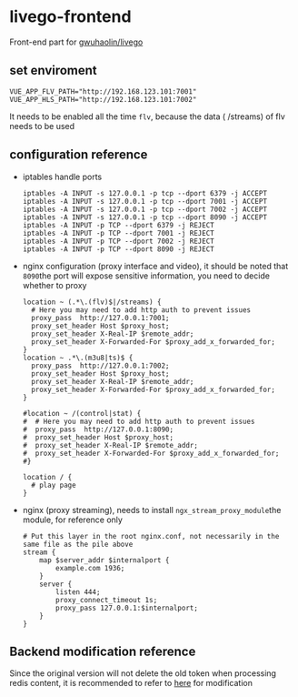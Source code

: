 # livego-frontend

Front-end part for [gwuhaolin/livego](https://github.com/gwuhaolin/livego)

## set enviroment

```dotenv
VUE_APP_FLV_PATH="http://192.168.123.101:7001"
VUE_APP_HLS_PATH="http://192.168.123.101:7002"
```

It needs to be enabled all the time `flv`, because the data ( /streams) of flv needs to be used

## configuration reference

- iptables handle ports

    ```shell
    iptables -A INPUT -s 127.0.0.1 -p tcp --dport 6379 -j ACCEPT
    iptables -A INPUT -s 127.0.0.1 -p tcp --dport 7001 -j ACCEPT
    iptables -A INPUT -s 127.0.0.1 -p tcp --dport 7002 -j ACCEPT
    iptables -A INPUT -s 127.0.0.1 -p tcp --dport 8090 -j ACCEPT
    iptables -A INPUT -p TCP --dport 6379 -j REJECT
    iptables -A INPUT -p TCP --dport 7001 -j REJECT
    iptables -A INPUT -p TCP --dport 7002 -j REJECT
    iptables -A INPUT -p TCP --dport 8090 -j REJECT
    ```
  
- nginx configuration (proxy interface and video), it should be noted that `8090`the port will expose sensitive information, you need to decide whether to proxy

    ```editorconfig
    location ~ (.*\.(flv)$|/streams) {
      # Here you may need to add http auth to prevent issues
      proxy_pass  http://127.0.0.1:7001;
      proxy_set_header Host $proxy_host;
      proxy_set_header X-Real-IP $remote_addr;
      proxy_set_header X-Forwarded-For $proxy_add_x_forwarded_for;
    }
    location ~ .*\.(m3u8|ts)$ {
      proxy_pass  http://127.0.0.1:7002;
      proxy_set_header Host $proxy_host;
      proxy_set_header X-Real-IP $remote_addr;
      proxy_set_header X-Forwarded-For $proxy_add_x_forwarded_for;
    }
    
    #location ~ /(control|stat) {
    #  # Here you may need to add http auth to prevent issues
    #  proxy_pass  http://127.0.0.1:8090;
    #  proxy_set_header Host $proxy_host;
    #  proxy_set_header X-Real-IP $remote_addr;
    #  proxy_set_header X-Forwarded-For $proxy_add_x_forwarded_for;
    #}
    
    location / {
      # play page
    }
    ``` 

- nginx (proxy streaming), needs to install `ngx_stream_proxy_module`the module, for reference only

    ```editorconfig
    # Put this layer in the root nginx.conf, not necessarily in the same file as the pile above
    stream {
        map $server_addr $internalport {
            example.com 1936;
        }
        server {
            listen 444;
            proxy_connect_timeout 1s;
            proxy_pass 127.0.0.1:$internalport;
        }
    }
    ```

## Backend modification reference

Since the original version will not delete the old token when processing redis content, it is recommended to refer to [here](https://github.com/BANKA2017/livego/commit/3aedd0e6a6a3a04dfd6d6e930d558afb8c7549de) for modification

